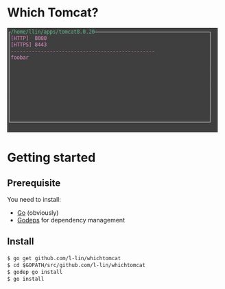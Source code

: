 Which Tomcat?
=============

![output](images/output.png)

Getting started
===============

Prerequisite
------------

You need to install:

* [Go](http://golang.org/) (obviously)
* [Godeps](https://github.com/tools/godep) for dependency management

Install
-------

```
$ go get github.com/l-lin/whichtomcat
$ cd $GOPATH/src/github.com/l-lin/whichtomcat
$ godep go install
$ go install
```
